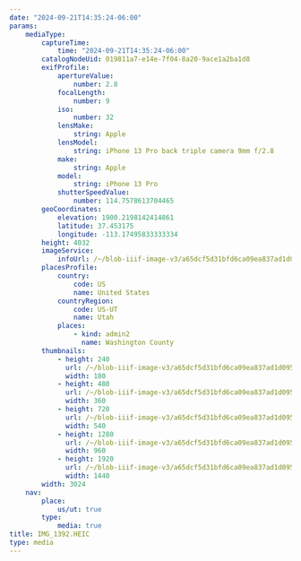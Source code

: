 ```yaml
---
date: "2024-09-21T14:35:24-06:00"
params:
    mediaType:
        captureTime:
            time: "2024-09-21T14:35:24-06:00"
        catalogNodeUid: 019811a7-e14e-7f04-8a20-9ace1a2ba1d8
        exifProfile:
            apertureValue:
                number: 2.8
            focalLength:
                number: 9
            iso:
                number: 32
            lensMake:
                string: Apple
            lensModel:
                string: iPhone 13 Pro back triple camera 9mm f/2.8
            make:
                string: Apple
            model:
                string: iPhone 13 Pro
            shutterSpeedValue:
                number: 114.7578613704465
        geoCoordinates:
            elevation: 1900.2198142414861
            latitude: 37.453175
            longitude: -113.17495833333334
        height: 4032
        imageService:
            infoUrl: /~/blob-iiif-image-v3/a65dcf5d31bfd6ca09ea837ad1d095bf68a6276eeba34e18e9f1652f1d5c2b71/info.json
        placesProfile:
            country:
                code: US
                name: United States
            countryRegion:
                code: US-UT
                name: Utah
            places:
                - kind: admin2
                  name: Washington County
        thumbnails:
            - height: 240
              url: /~/blob-iiif-image-v3/a65dcf5d31bfd6ca09ea837ad1d095bf68a6276eeba34e18e9f1652f1d5c2b71/full/180%2C240/0/default.jpg
              width: 180
            - height: 480
              url: /~/blob-iiif-image-v3/a65dcf5d31bfd6ca09ea837ad1d095bf68a6276eeba34e18e9f1652f1d5c2b71/full/360%2C480/0/default.jpg
              width: 360
            - height: 720
              url: /~/blob-iiif-image-v3/a65dcf5d31bfd6ca09ea837ad1d095bf68a6276eeba34e18e9f1652f1d5c2b71/full/540%2C720/0/default.jpg
              width: 540
            - height: 1280
              url: /~/blob-iiif-image-v3/a65dcf5d31bfd6ca09ea837ad1d095bf68a6276eeba34e18e9f1652f1d5c2b71/full/960%2C1280/0/default.jpg
              width: 960
            - height: 1920
              url: /~/blob-iiif-image-v3/a65dcf5d31bfd6ca09ea837ad1d095bf68a6276eeba34e18e9f1652f1d5c2b71/full/1440%2C1920/0/default.jpg
              width: 1440
        width: 3024
    nav:
        place:
            us/ut: true
        type:
            media: true
title: IMG_1392.HEIC
type: media
---
```


